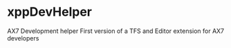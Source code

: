 # xppDevHelper
AX7 Development helper
First version of a TFS and Editor extension for AX7 developers
